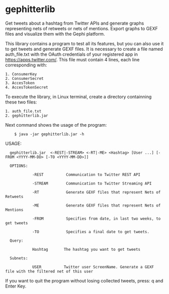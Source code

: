 # gephitterlib

 Get tweets about a hashtag from Twitter APIs and generate graphs representing nets of retweets or nets of mentions.
 Export graphs to GEXF files and visualize them with the Gephi platform. 
 
 This library contains a program to test all its features, but you can also use it to get tweets and generate
 GEXF files. It is necessary to create a file named auth_file.txt with the OAuth credentials of your registered
 app in https://apps.twitter.com/. This file must contain 4 lines, each line corresponding with:
 
	1. ConsumerKey
	2. ConsumerSecret
	3. AccesToken
	4. AccesTokenSecret
 
 
 To execute the library, in Linux terminal, create a directory containning these two files:
 
	1. auth_file.txt
	2. gephitterlib.jar
 
 Next command shows the usage of the program:
 
 	    $ java -jar gephitterlib.jar -h 
 
 USAGE:

	  gephitterlib.jar  <-REST|-STREAM> <-RT|-ME> <Hashtag> [User ...] [-FROM <YYYY-MM-DD> [-TO <YYYY-MM-DD>]]
 
 	  OPTIONS:

	    	    -REST          Communication to Twitter REST API
 
	    	    -STREAM        Communication to Twitter Streaming API
 
 	    	    -RT            Generate GEXF files that represent Nets of Retweets 
 
 	    	    -ME            Generate GEXF files that represent Nets of Mentions

 	    	    -FROM          Specifies from date, in last two weeks, to get tweets
 
 	    	    -TO            Specifies a final date to get tweets.
 
	  Query:

 	    	    Hashtag       The hashtag you want to get tweets
 
 	  Subnets:

 	     	    USER          Twitter user ScreenName. Generate a GEXF file with the filtered net of this user
 
 
 If you want to quit the program without losing collected tweets, press: q and Enter Key.

